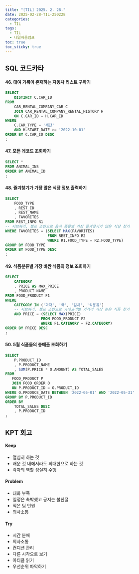 ```yaml
---
title: "[TIL] 2025. 2. 28."
date: 2025-02-28-TIL-250228
categories:
  - TIL
tags:
  - TIL
  - 내일배움캠프
toc: true
toc_sticky: true
---
```

## SQL 코드카타

#### 46. 대여 기록이 존재하는 자동차 리스트 구하기
```sql
SELECT
    DISTINCT C.CAR_ID
FROM 
    CAR_RENTAL_COMPANY_CAR C
    JOIN CAR_RENTAL_COMPANY_RENTAL_HISTORY H
    ON C.CAR_ID = H.CAR_ID
WHERE
    C.CAR_TYPE = '세단'
    AND H.START_DATE >= '2022-10-01'
ORDER BY C.CAR_ID DESC
;
```

#### 47. 모든 레코드 조회하기
```sql
SELECT *
FROM ANIMAL_INS 
ORDER BY ANIMAL_ID
;
```

#### 48. 즐겨찾기가 가장 많은 식당 정보 출력하기
```sql
SELECT
    FOOD_TYPE
    , REST_ID
    , REST_NAME
    , FAVORITES
FROM REST_INFO R1
-- 서브쿼리, 셀프 조인으로 음식 종류별 가장 즐겨찾기가 많은 식당 찾기
WHERE FAVORITES = (SELECT MAX(FAVORITES) 
                   FROM REST_INFO R2 
                   WHERE R1.FOOD_TYPE = R2.FOOD_TYPE)
GROUP BY FOOD_TYPE
ORDER BY FOOD_TYPE DESC
;
```

#### 49. 식품분류별 가장 비싼 식품의 정보 조회하기
```sql
SELECT
    CATEGORY
    , PRICE AS MAX_PRICE
    , PRODUCT_NAME
FROM FOOD_PRODUCT F1
WHERE 
    CATEGORY IN ('과자', '국', '김치', '식용유')
    -- 서브쿼리, 셀프 조인으로 카테고리별 가격이 가장 높은 식품 찾기
    AND PRICE = (SELECT MAX(PRICE)
                FROM FOOD_PRODUCT F2
                WHERE F1.CATEGORY = F2.CATEGORY)
ORDER BY PRICE DESC
;
```

#### 50. 5월 식품들의 총매출 조회하기

```sql
SELECT
    P.PRODUCT_ID
    , P.PRODUCT_NAME
    , SUM(P.PRICE * O.AMOUNT) AS TOTAL_SALES
FROM 
   FOOD_PRODUCT P
   JOIN FOOD_ORDER O
   ON P.PRODUCT_ID = O.PRODUCT_ID
WHERE O.PRODUCE_DATE BETWEEN '2022-05-01' AND '2022-05-31'
GROUP BY P.PRODUCT_ID
ORDER BY 
    TOTAL_SALES DESC
    , P.PRODUCT_ID
;
```

## KPT 회고
#### Keep
- 열심히 하는 것
- 배운 것 내에서라도 최대한으로 하는 것
- 각자의 역할 성실히 수행

#### Problem
- 대화 부족
- 일정은 촉박했고 공지는 불친절
- 적은 팀 인원 
- 의사소통 

#### Try
- 시간 분배
- 의사소통
- 컨디션 관리
- 다른 시각으로 보기
- 아티클 읽기
- 우선순위 파악하기